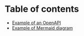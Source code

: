 # Table of contents

* [Example of an OpenAPI](README.md)
* [Example of Mermaid diagram](example-of-mermaid-diagram.md)
